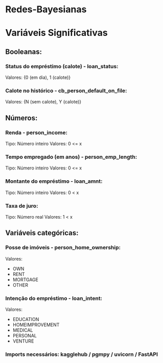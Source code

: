 # Redes-Bayesianas

# Variáveis Significativas

## Booleanas:
### Status do empréstimo (calote) - loan_status:
Valores: {0 (em dia), 1 (calote)}
### Calote no histórico - cb_person_default_on_file:
Valores: {N (sem calote), Y (calote)}

## Números:
### Renda - person_income:
Tipo: Número inteiro
Valores: 0 <= x
### Tempo empregado (em anos) - person_emp_length:
Tipo: Número inteiro
Valores: 0 <= x
### Montante do empréstimo - loan_amnt:
Tipo: Número inteiro
Valores: 0 < x
### Taxa de juro:
Tipo: Número real
Valores: 1 < x

## Variáveis categóricas:
### Posse de imóveis - person_home_ownership:
Valores:
* OWN
* RENT
* MORTGAGE
* OTHER
### Intenção do empréstimo - loan_intent:
Valores:
* EDUCATION
* HOMEIMPROVEMENT
* MEDICAL
* PERSONAL
* VENTURE


### Imports necessários: kagglehub / pgmpy / uvicorn / FastAPI